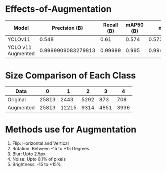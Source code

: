 # Effects-of-Augmentation


| Model       | Precision (B) | Recall (B) | mAP50 (B) | mAP50-95 (B) |
|------------|-------------|-----------|-----------|-------------|
| YOLOv11     | 0.548      | 0.61    | 0.574    | 0.573      |
| YOLO v11 Augmented | 0.9999909083279813       | 0.99999       | 0.995       | 0.9949999999999999         |


# Size Comparison of Each Class

| Data       | 0 | 1 | 2 | 3 |  4 |
|------------|-------------|-----------|-----------|-------------|-------------|
| Original     | 25813      | 2443    | 5292    | 873      | 708      |
| Augmented     | 25813      | 12215    | 9314    | 4851      | 3936      |


# Methods use for Augmentation

1) Flip: Horizontal and Vertical
2) Rotation: Between -15 to +15 Degrees
3) Blur: Upto 2.5px
4) Noise: Upto 0.1% of pixels
5) Brightness: -15 to +15%
